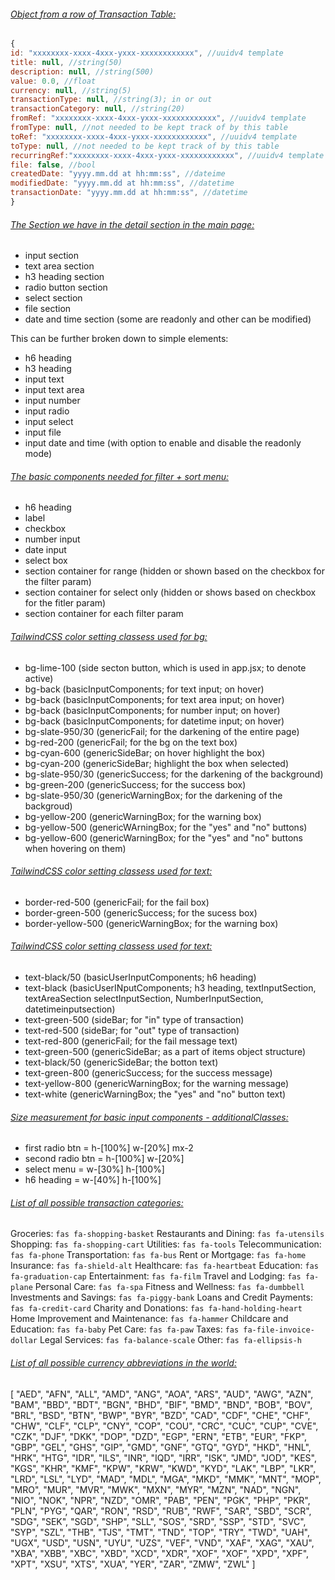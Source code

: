 ###### <u>Object from a row of Transaction Table:</u>

```js
{
id: "xxxxxxxx-xxxx-4xxx-yxxx-xxxxxxxxxxxx", //uuidv4 template
title: null, //string(50)
description: null, //string(500)
value: 0.0, //float
currency: null, //string(5)
transactionType: null, //string(3); in or out
transactionCategory: null, //string(20)
fromRef: "xxxxxxxx-xxxx-4xxx-yxxx-xxxxxxxxxxxx", //uuidv4 template
fromType: null, //not needed to be kept track of by this table
toRef: "xxxxxxxx-xxxx-4xxx-yxxx-xxxxxxxxxxxx", //uuidv4 template
toType: null, //not needed to be kept track of by this table
recurringRef:"xxxxxxxx-xxxx-4xxx-yxxx-xxxxxxxxxxxx", //uuidv4 template
file: false, //bool
createdDate: "yyyy.mm.dd at hh:mm:ss", //dateime
modifiedDate: "yyyy.mm.dd at hh:mm:ss", //datetime
transactionDate: "yyyy.mm.dd at hh:mm:ss", //datetime
}
```

###### <u>The Section we have in the detail section in the main page:</u>

* input section
* text area section
* h3 heading section
* radio button section
* select section
* file section
* date and time section (some are readonly and other can be modified)

This can be further broken down to simple elements:

* h6 heading
* h3 heading
* input text
* input text area
* input number
* input radio
* input select
* input file
* input date and time (with option to enable and disable the readonly mode)


###### <u>The basic components needed for filter + sort menu:</u>

* h6 heading
* label
* checkbox
* number input
* date input
* select box
* section container for range (hidden or shown based on the checkbox for the filter param)
* section container for select only (hidden or shows based on checkbox for the fitler param)
* section container for each filter param


###### <u>TailwindCSS color setting classess used for bg:</u>

* bg-lime-100 (side secton button, which is used in app.jsx; to denote active)
* bg-back (basicInputComponents; for text input; on hover)
* bg-back (basicInputComponents; for text area input; on hover)
* bg-back (basicInputComponents; for number input; on hover)
* bg-back (basicInputComponents; for datetime input; on hover)
* bg-slate-950/30 (genericFail; for the darkening of the entire page)
* bg-red-200 (genericFail; for the bg on the text box)
* bg-cyan-600 (genericSideBar; on hover highlight the box)
* bg-cyan-200 (genericSideBar; highlight the box when selected)
* bg-slate-950/30 (genericSuccess; for the darkening of the background)
* bg-green-200 (genericSuccess; for the success box)
* bg-slate-950/30 (genericWarningBox; for the darkening of the backgroud)
* bg-yellow-200 (genericWarningBox; for the warning box)
* bg-yellow-500 (genericWArningBox; for the "yes" and "no" buttons)
* bg-yellow-600 (genericWarningBox; for the "yes" and "no" buttons when hovering on them)

###### <u>TailwindCSS color setting classess used for text:</u>

* border-red-500 (genericFail; for the fail box)
* border-green-500 (genericSuccess; for the sucess box)
* border-yellow-500 (genericWarningBox; for the warning box)

###### <u>TailwindCSS color setting classess used for text:</u>

* text-black/50 (basicUserInputComponents; h6 heading)
* text-black (basicUserINputComponents; h3 heading, textInputSection, textAreaSection selectInputSection, NumberInputSection, datetimeinputsection)
* text-green-500 (sideBar; for "in" type of transaction)
* text-red-500 (sideBar; for "out" type of transaction)
* text-red-800 (genericFail; for the fail message text)
* text-green-500 (genericSideBar; as a part of items object structure)
* text-black/50 (genericSideBar; the botton text)
* text-green-800 (genericSuccess; for the success message)
* text-yellow-800 (genericWarningBox; for the warning message)
* text-white (genericWarningBox; the "yes" and "no" button text)

###### <u>Size measurement for basic input components - additionalClasses:</u>
* first radio btn = h-[100%] w-[20%] mx-2
* second radio btn = h-[100%] w-[20%]
* select menu = w-[30%] h-[100%]
* h6 heading = w-[40%] h-[100%]

###### <u>List of all possible transaction categories:</u>

Groceries: `fas fa-shopping-basket`
Restaurants and Dining: `fas fa-utensils`
Shopping: `fas fa-shopping-cart`
Utilities: `fas fa-tools`
Telecommunication: `fas fa-phone`
Transportation: `fas fa-bus`
Rent or Mortgage: `fas fa-home`
Insurance: `fas fa-shield-alt`
Healthcare: `fas fa-heartbeat`
Education: `fas fa-graduation-cap`
Entertainment: `fas fa-film`
Travel and Lodging: `fas fa-plane`
Personal Care: `fas fa-spa`
Fitness and Wellness: `fas fa-dumbbell`
Investments and Savings: `fas fa-piggy-bank`
Loans and Credit Payments: `fas fa-credit-card`
Charity and Donations: `fas fa-hand-holding-heart`
Home Improvement and Maintenance: `fas fa-hammer`
Childcare and Education: `fas fa-baby`
Pet Care: `fas fa-paw`
Taxes: `fas fa-file-invoice-dollar`
Legal Services: `fas fa-balance-scale`
Other: `fas fa-ellipsis-h`

###### <u>List of all possible currency abbreviations in the world:</u>

[
    "AED", "AFN", "ALL", "AMD", "ANG", "AOA", "ARS", "AUD", "AWG", "AZN", "BAM",
    "BBD", "BDT", "BGN", "BHD", "BIF", "BMD", "BND", "BOB", "BOV", "BRL", "BSD",
    "BTN", "BWP", "BYR", "BZD", "CAD", "CDF", "CHE", "CHF", "CHW", "CLF", "CLP",
    "CNY", "COP", "COU", "CRC", "CUC", "CUP", "CVE", "CZK", "DJF", "DKK", "DOP",
    "DZD", "EGP", "ERN", "ETB", "EUR", "FKP", "GBP", "GEL", "GHS", "GIP", "GMD",
    "GNF", "GTQ", "GYD", "HKD", "HNL", "HRK", "HTG", "IDR", "ILS", "INR", "IQD",
    "IRR", "ISK", "JMD", "JOD", "KES", "KGS", "KHR", "KMF", "KPW", "KRW", "KWD",
    "KYD", "LAK", "LBP", "LKR", "LRD", "LSL", "LYD", "MAD", "MDL", "MGA", "MKD",
    "MMK", "MNT", "MOP", "MRO", "MUR", "MVR", "MWK", "MXN", "MYR", "MZN", "NAD",
    "NGN", "NIO", "NOK", "NPR", "NZD", "OMR", "PAB", "PEN", "PGK", "PHP", "PKR",
    "PLN", "PYG", "QAR", "RON", "RSD", "RUB", "RWF", "SAR", "SBD", "SCR", "SDG",
    "SEK", "SGD", "SHP", "SLL", "SOS", "SRD", "SSP", "STD", "SVC", "SYP", "SZL",
    "THB", "TJS", "TMT", "TND", "TOP", "TRY", "TWD", "UAH", "UGX", "USD", "USN",
    "UYU", "UZS", "VEF", "VND", "XAF", "XAG", "XAU", "XBA", "XBB", "XBC", "XBD",
    "XCD", "XDR", "XOF", "XOF", "XPD", "XPF", "XPT", "XSU", "XTS", "XUA", "YER",
    "ZAR", "ZMW", "ZWL"
]
